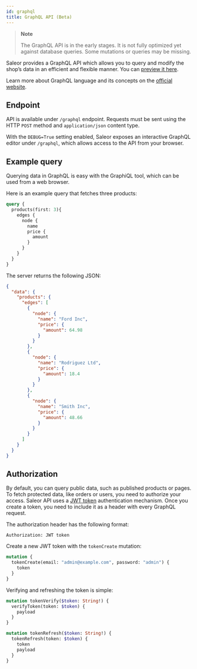 ```yaml
---
id: graphql
title: GraphQL API (Beta)
---
```


> **Note**  
>
> The GraphQL API is in the early stages. It is not fully optimized yet against database queries. Some mutations or queries may be missing.

Saleor provides a GraphQL API which allows you to query and modify the shop’s data in an efficient and flexible manner. You can [preview it here](https://demo.getsaleor.com/graphql/).

Learn more about GraphQL language and its concepts on the [official website](https://graphql.org/).


## Endpoint

API is available under `/graphql` endpoint. Requests must be sent using the HTTP `POST` method and `application/json` content type.

With the `DEBUG=True` setting enabled, Saleor exposes an interactive GraphQL editor under `/graphql`, which allows access to the API from your browser.


## Example query

Querying data in GraphQL is easy with the GraphiQL tool, which can be used from a web browser.

Here is an example query that fetches three products:

```graphql
query {
  products(first: 3){
    edges {
      node {
        name
        price {
          amount
        }
      }
    }
  }
}
```

The server returns the following JSON:

```json
{
  "data": {
    "products": {
      "edges": [
        {
          "node": {
            "name": "Ford Inc",
            "price": {
              "amount": 64.98
            }
          }
        },
        {
          "node": {
            "name": "Rodriguez Ltd",
            "price": {
              "amount": 18.4
            }
          }
        },
        {
          "node": {
            "name": "Smith Inc",
            "price": {
              "amount": 48.66
            }
          }
        }
      ]
    }
  }
}
```


## Authorization

By default, you can query public data, such as published products or pages. To fetch protected data, like orders or users, you need to authorize your access. 
Saleor API uses a [JWT token](https://jwt.io/) authentication mechanism. 
Once you create a token, you need to include it as a header with every GraphQL request.

The authorization header has the following format:

```
Authorization: JWT token
```

Create a new JWT token with the `tokenCreate` mutation:

```graphql
mutation {
  tokenCreate(email: "admin@example.com", password: "admin") {
    token
  }
}
```

Verifying and refreshing the token is simple:

```graphql
mutation tokenVerify($token: String!) {
  verifyToken(token: $token) {
    payload
  }
}
```

```graphql
mutation tokenRefresh($token: String!) {
  tokenRefresh(token: $token) {
    token
    payload
  }
}
```